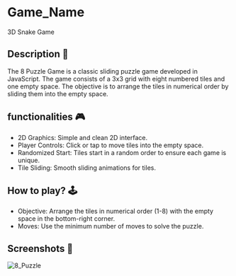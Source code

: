 # **Game_Name** 

3D Snake Game

## **Description 📃**
The 8 Puzzle Game is a classic sliding puzzle game developed in JavaScript. The game consists of a 3x3 grid with eight numbered tiles and one empty space. The objective is to arrange the tiles in numerical order by sliding them into the empty space.

## **functionalities 🎮**

- 2D Graphics: Simple and clean 2D interface.
- Player Controls: Click or tap to move tiles into the empty space.
- Randomized Start: Tiles start in a random order to ensure each game is unique.
- Tile Sliding: Smooth sliding animations for tiles.

## **How to play? 🕹️**

- Objective: Arrange the tiles in numerical order (1-8) with the empty space in the bottom-right corner.
- Moves: Use the minimum number of moves to solve the puzzle.

## **Screenshots 📸**

![8_Puzzle](https://github.com/kunjgit/GameZone/blob/main/assets/images/puzzle.png)






